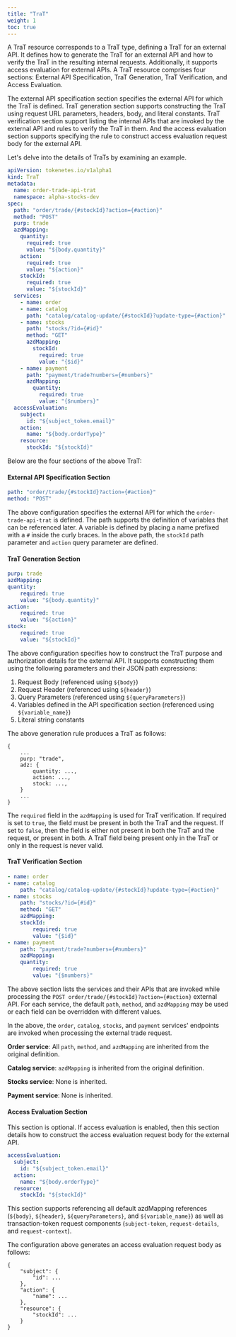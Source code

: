 ```yaml
---
title: "TraT"
weight: 1
toc: true
---
```


A TraT resource corresponds to a TraT type, defining a TraT for an external API. It defines how to generate the TraT for an external API and how to verify the TraT in the resulting internal requests. Additionally, it supports access evaluation for external APIs. A TraT resource comprises four sections: External API Specification, TraT Generation, TraT Verification, and Access Evaluation.

The external API specification section specifies the external API for which the TraT is defined. TraT generation section supports constructing the TraT using request URL parameters, headers, body, and literal constants. TraT verification section support listing the internal APIs that are invoked by the external API and rules to verify the TraT in them. And the access evaluation section supports specifying the rule to construct access evaluation request body for the external API.

Let's delve into the details of TraTs by examining an example.

```yaml
apiVersion: tokenetes.io/v1alpha1
kind: TraT
metadata:
  name: order-trade-api-trat
  namespace: alpha-stocks-dev
spec:
  path: "order/trade/{#stockId}?action={#action}"
  method: "POST"
  purp: trade
  azdMapping:
    quantity:
      required: true
      value: "${body.quantity}"
    action:
      required: true
      value: "${action}"
    stockId:
      required: true
      value: "${stockId}"
  services:
    - name: order
    - name: catalog
      path: "catalog/catalog-update/{#stockId}?update-type={#action}"
    - name: stocks
      path: "stocks/?id={#id}"
      method: "GET"
      azdMapping:
        stockId:
          required: true
          value: "{$id}"
    - name: payment
      path: "payment/trade?numbers={#numbers}"
      azdMapping:
        quantity:
          required: true
          value: "{$numbers}"
  accessEvaluation:
    subject:
      id: "${subject_token.email}"
    action:
      name: "${body.orderType}"
    resource:
      stockId: "${stockId}"
```

Below are the four sections of the above TraT:

#### External API Specification Section

```yaml
path: "order/trade/{#stockId}?action={#action}"
method: "POST"
```

The above configuration specifies the external API for which the `order-trade-api-trat` is defined. The path supports the definition of variables that can be referenced later. A variable is defined by placing a name prefixed with a `#` inside the curly braces. In the above path, the `stockId` path parameter and `action` query parameter are defined.

#### TraT Generation Section

```yaml
purp: trade
azdMapping:
quantity:
    required: true
    value: "${body.quantity}"
action:
    required: true
    value: "${action}"
stock:
    required: true
    value: "${stockId}"
```

The above configuration specifies how to construct the TraT purpose and authorization details for the external API. It supports constructing them using the following parameters and their JSON path expressions:

1. Request Body (referenced using `${body}`)
2. Request Header (referenced using `${header}`)
3. Query Parameters (referenced using `${queryParameters}`)
4. Variables defined in the API specification section (referenced using `${variable_name}`)
5. Literal string constants

The above generation rule produces a TraT as follows:

```plaintext
{
    ...
    purp: "trade",
    adz: {
        quantity: ...,
        action: ...,
        stock: ...,
    }
    ...
}
```

The `required` field in the `azdMapping` is used for TraT verification. If required is set to `true`, the field must be present in both the TraT and the request. If set to `false`, then the field is either not present in both the TraT and the request, or present in both. A TraT field being present only in the TraT or only in the request is never valid.

#### TraT Verification Section

```yaml
- name: order
- name: catalog
    path: "catalog/catalog-update/{#stockId}?update-type={#action}"
- name: stocks
    path: "stocks/?id={#id}"
    method: "GET"
    azdMapping:
    stockId:
        required: true
        value: "{$id}"
- name: payment
    path: "payment/trade?numbers={#numbers}"
    azdMapping:
    quantity:
        required: true
        value: "{$numbers}"
```

The above section lists the services and their APIs that are invoked while processing the `POST order/trade/{#stockId}?action={#action}` external API. For each service, the default `path`, `method`, and `azdMapping` may be used or each field can be overridden with different values.

In the above, the `order`, `catalog`, `stocks`, and `payment` services' endpoints are invoked when processing the external trade request.

**Order service**: All `path`, `method`, and `azdMapping` are inherited from the original definition.

**Catalog service**: `azdMapping` is inherited from the original definition.

**Stocks service**: None is inherited.

**Payment service**: None is inherited.

#### Access Evaluation Section

This section is optional. If access evaluation is enabled, then this section details how to construct the access evaluation request body for the external API.

```yaml
accessEvaluation:
  subject:
    id: "${subject_token.email}"
  action:
    name: "${body.orderType}"
  resource:
    stockId: "${stockId}"
```

This section supports referencing all default azdMapping references (`${body}`, `${header}`, `${queryParameters}`, and `${variable_name}`) as well as transaction-token request components (`subject-token`, `request-details`, and `request-context`).

The configuration above generates an access evaluation request body as follows:

```plaintext
{
    "subject": {
        "id": ...
    },
    "action": {
        "name": ...
    },
    "resource": {
        "stockId": ...
    }
}
```